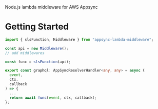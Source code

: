 Node.js lambda middleware for AWS Appsync

# Getting Started

```typescript
import { slsFunction, Middleware } from "appsync-lambda-middleware";

const api = new Middleware();
// add middlewares

const func = slsFunction(api);

export const graphql: AppSyncResolverHandler<any, any> = async (
  event,
  ctx,
  callback
) => {
  ...
  return await func(event, ctx, callback);
};
```
